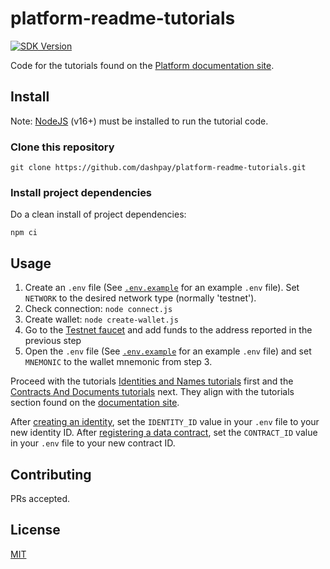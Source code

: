 # platform-readme-tutorials

[![SDK Version](https://img.shields.io/github/package-json/dependency-version/dashpay/platform-readme-tutorials/dash)](https://github.com/dashpay/platform-readme-tutorials/blob/main/package.json)

Code for the tutorials found on the
[Platform documentation site](https://dashplatform.readme.io/).

## Install

Note: [NodeJS](https://nodejs.org/en/download/) (v16+) must be installed to run
the tutorial code.

### Clone this repository

```shell
git clone https://github.com/dashpay/platform-readme-tutorials.git
```

### Install project dependencies

Do a clean install of project dependencies:

```shell
npm ci
```

## Usage

1. Create an `.env` file (See [`.env.example`](./.env.example) for an example
   `.env` file). Set `NETWORK` to the desired network type (normally 'testnet').
1. Check connection: `node connect.js`
1. Create wallet: `node create-wallet.js`
1. Go to the [Testnet faucet](https://testnet-faucet.dash.org/) and add funds to
   the address reported in the previous step
1. Open the `.env` file (See [`.env.example`](./.env.example) for an example
   `.env` file) and set `MNEMONIC` to the wallet mnemonic from step 3.

Proceed with the tutorials
[Identities and Names tutorials](./1-Identities-and-Names/) first and the
[Contracts And Documents tutorials](./2-Contracts-and-Documents/) next. They
align with the tutorials section found on the
[documentation site](https://dashplatform.readme.io/docs/tutorials-introduction).

After [creating an identity](./1-Identities-and-Names/identity-register.js), set
the `IDENTITY_ID` value in your `.env` file to your new identity ID. After
[registering a data
contract](./2-Contracts-and-Documents/contract-register-minimal.js), set the
`CONTRACT_ID` value in your `.env` file to your new contract ID.

## Contributing

PRs accepted.

## License

[MIT](LICENSE.md)
